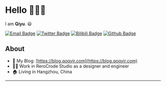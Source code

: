 # Hello :ocean::ocean::ocean:

I am **Qiyu**. :smiley:

[![Email Badge](https://img.shields.io/badge/-Email-c14438?style=for-the-badge&logo=Gmail&logoColor=white&link=mailto:voyoaugi@gmail.com)](mailto:voyoaugi@gmail.com)
[![Twitter Badge](https://img.shields.io/badge/-Twitter-1da1f2?style=for-the-badge&labelColor=1da1f2&logo=twitter&logoColor=white&link=https://twitter.com/QoQyir)](https://twitter.com/QoQyir)
[![Bilibili Badge](https://img.shields.io/badge/-BiliBili-D14970?style=for-the-badge&logo=Bilibili&logoColor=white&link=https://space.bilibili.com/89553968)](https://space.bilibili.com/89553968)
[![Github Badge](https://img.shields.io/badge/-Github-232323?style=for-the-badge&logo=Github&logoColor=white&link=https://github.com/qyir)](https://github.com/qyir)

## About

- :speech_balloon: My Blog: [https://blog.qoqyir.com](https://blog.qoqyir.com)
- :man_technologist: Work in ReroCrode Studio as a designer and engineer
- :house: Living in Hangzhou, China

---
